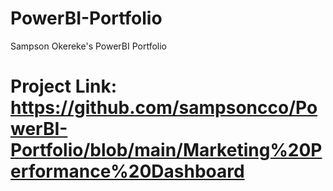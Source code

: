 # PowerBI-Portfolio
Sampson Okereke's PowerBI Portfolio

# Project Link: https://github.com/sampsoncco/PowerBI-Portfolio/blob/main/Marketing%20Performance%20Dashboard



